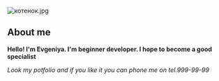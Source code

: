 ![котенок.jpg](C:\Users\Евгения\Desktop\portfolio)

## About me

**Hello! I'm Evgeniya. I'm beginner developer. I hope to become a good specialist**

_Look my potfolio and if you like it you can phone me on tel.999-99-99_

